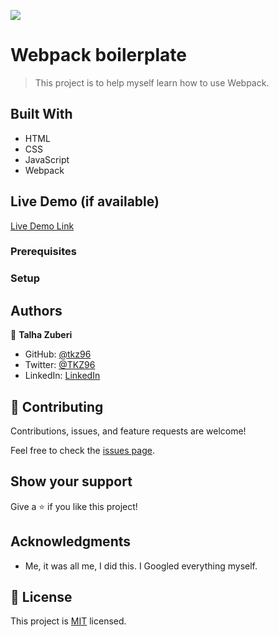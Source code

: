 ![](https://img.shields.io/badge/Microverse-blueviolet)

# Webpack boilerplate

> This project is to help myself learn how to use Webpack.

## Built With

- HTML
- CSS
- JavaScript
- Webpack

## Live Demo (if available)

[Live Demo Link](https://livedemo.com)

### Prerequisites

### Setup

## Authors

👤 **Talha Zuberi**

- GitHub: [@tkz96](https://github.com/tkz96)
- Twitter: [@TKZ96](https://twitter.com/tkz96)
- LinkedIn: [LinkedIn](https://linkedin.com/in/talha-zuberi)

## 🤝 Contributing

Contributions, issues, and feature requests are welcome!

Feel free to check the [issues page](../../issues/).

## Show your support

Give a ⭐️ if you like this project!

## Acknowledgments

- Me, it was all me, I did this. I Googled everything myself.

## 📝 License

This project is [MIT](./MIT.md) licensed.
